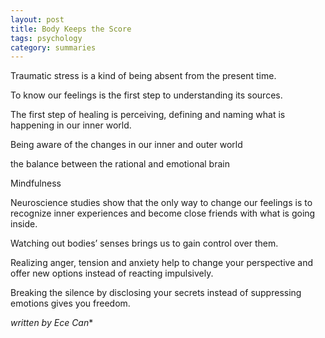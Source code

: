 ```yaml
---
layout: post
title: Body Keeps the Score
tags: psychology
category: summaries 
---
```



Traumatic stress is a kind of being absent from the present time.

To know our feelings is the first step to understanding its sources.

The first step of healing is perceiving, defining and naming what is happening in our inner world.

Being aware of the changes in our inner and outer world 

the balance between the rational and emotional brain 

Mindfulness 

Neuroscience studies show that the only way to change our feelings is to
recognize inner experiences and become close friends with what is going inside.

Watching out bodies’ senses brings us to gain control over them. 

Realizing anger, tension and anxiety help to change your perspective and offer new options instead of reacting impulsively.

Breaking the silence by disclosing your secrets instead of suppressing emotions gives you freedom.

*written by Ece Can**
